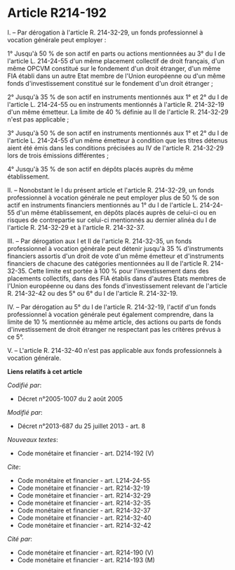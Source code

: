 # Article R214-192

I. – Par dérogation à l'article R. 214-32-29, un fonds professionnel à vocation générale peut employer :

1° Jusqu'à 50 % de son actif en parts ou actions mentionnées au 3° du I de l'article L. 214-24-55 d'un même placement
collectif de droit français, d'un même OPCVM constitué sur le fondement d'un droit étranger, d'un même FIA établi dans un
autre Etat membre de l'Union européenne ou d'un même fonds d'investissement constitué sur le fondement d'un droit étranger ;

2° Jusqu'à 35 % de son actif en instruments mentionnés aux 1° et 2° du I de l'article L. 214-24-55 ou en instruments
mentionnés à l'article R. 214-32-19 d'un même émetteur. La limite de 40 % définie au II de l'article R. 214-32-29 n'est pas
applicable ;

3° Jusqu'à 50 % de son actif en instruments mentionnés aux 1° et 2° du I de l'article L. 214-24-55 d'un même émetteur à
condition que les titres détenus aient été émis dans les conditions précisées au IV de l'article R. 214-32-29 lors de trois
émissions différentes ;

4° Jusqu'à 35 % de son actif en dépôts placés auprès du même établissement.

II. – Nonobstant le I du présent article et l'article R. 214-32-29, un fonds professionnel à vocation générale ne peut
employer plus de 50 % de son actif en instruments financiers mentionnés au 1° du I de l'article L. 214-24-55 d'un même
établissement, en dépôts placés auprès de celui-ci ou en risques de contrepartie sur celui-ci mentionnés au dernier alinéa du
I de l'article R. 214-32-29 et à l'article R. 214-32-37. 

III. – Par dérogation aux I et II de l'article R. 214-32-35, un fonds professionnel à vocation générale peut détenir jusqu'à
35 % d'instruments financiers assortis d'un droit de vote d'un même émetteur et d'instruments financiers de chacune des
catégories mentionnées au II de l'article R. 214-32-35. Cette limite est portée à 100 % pour l'investissement dans des
placements collectifs, dans des FIA établis dans d'autres Etats membres de l'Union européenne ou dans des fonds
d'investissement relevant de l'article R. 214-32-42 ou des 5° ou 6° du I de l'article R. 214-32-19.

IV. – Par dérogation au 5° du I de l'article R. 214-32-19, l'actif d'un fonds professionnel à vocation générale peut
également comprendre, dans la limite de 10 % mentionnée au même article, des actions ou parts de fonds d'investissement de
droit étranger ne respectant pas les critères prévus à ce 5°.

V. – L'article R. 214-32-40 n'est pas applicable aux fonds professionnels à vocation générale.

**Liens relatifs à cet article**

_Codifié par_:

  - Décret n°2005-1007 du 2 août 2005

_Modifié par_:

  - Décret n°2013-687 du 25 juillet 2013 - art. 8

_Nouveaux textes_:

  - Code monétaire et financier - art. D214-192 (V)

_Cite_:

  - Code monétaire et financier - art. L214-24-55
  - Code monétaire et financier - art. R214-32-19
  - Code monétaire et financier - art. R214-32-29
  - Code monétaire et financier - art. R214-32-35
  - Code monétaire et financier - art. R214-32-37
  - Code monétaire et financier - art. R214-32-40
  - Code monétaire et financier - art. R214-32-42

_Cité par_:

  - Code monétaire et financier - art. R214-190 (V)
  - Code monétaire et financier - art. R214-193 (M)
